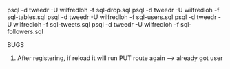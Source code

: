 psql -d tweedr -U wilfredloh -f sql-drop.sql
psql -d tweedr -U wilfredloh -f sql-tables.sql
psql -d tweedr -U wilfredloh -f sql-users.sql
psql -d tweedr -U wilfredloh -f sql-tweets.sql
psql -d tweedr -U wilfredloh -f sql-followers.sql


BUGS
1. After registering, if reload it will run PUT route again --> already got user